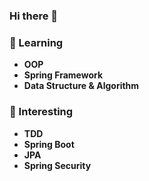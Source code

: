 ### Hi there 👋

### 📖 Learning
* **OOP**
* **Spring Framework**
* **Data Structure & Algorithm**

### 🧾 Interesting
* **TDD**
* **Spring Boot**
* **JPA**
* **Spring Security**
